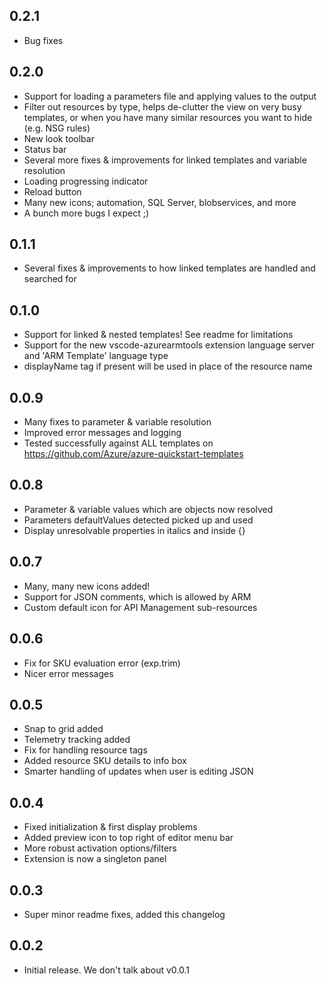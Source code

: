 ## 0.2.1
- Bug fixes

## 0.2.0
- Support for loading a parameters file and applying values to the output
- Filter out resources by type, helps de-clutter the view on very busy templates, or when you have many similar resources you want to hide (e.g. NSG rules)
- New look toolbar
- Status bar
- Several more fixes & improvements for linked templates and variable resolution
- Loading progressing indicator
- Reload button
- Many new icons; automation, SQL Server, blobservices, and more
- A bunch more bugs I expect ;)

## 0.1.1
- Several fixes & improvements to how linked templates are handled and searched for
  
## 0.1.0
- Support for linked & nested templates! See readme for limitations
- Support for the new vscode-azurearmtools extension language server and 'ARM Template' language type
- displayName tag if present will be used in place of the resource name

## 0.0.9
- Many fixes to parameter & variable resolution
- Improved error messages and logging
- Tested successfully against ALL templates on https://github.com/Azure/azure-quickstart-templates

## 0.0.8
- Parameter & variable values which are objects now resolved
- Parameters defaultValues detected picked up and used
- Display unresolvable properties in italics and inside {}

## 0.0.7
- Many, many new icons added!
- Support for JSON comments, which is allowed by ARM
- Custom default icon for API Management sub-resources

## 0.0.6
- Fix for SKU evaluation error (exp.trim)
- Nicer error messages
  
## 0.0.5
- Snap to grid added
- Telemetry tracking added
- Fix for handling resource tags
- Added resource SKU details to info box
- Smarter handling of updates when user is editing JSON

## 0.0.4
- Fixed initialization & first display problems
- Added preview icon to top right of editor menu bar
- More robust activation options/filters
- Extension is now a singleton panel

## 0.0.3
- Super minor readme fixes, added this changelog

## 0.0.2
- Initial release. We don't talk about v0.0.1
